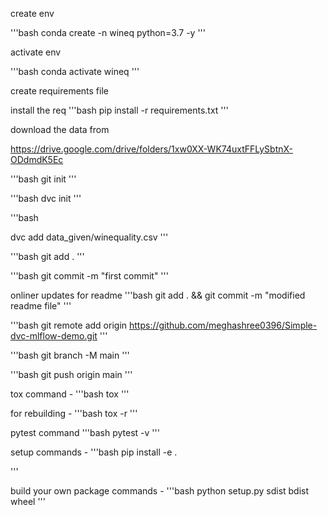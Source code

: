 create env

'''bash
conda create -n wineq python=3.7 -y
'''

activate env

'''bash
conda activate wineq
'''

create requirements file

install the req
'''bash
pip install -r requirements.txt
'''

download the data from 

https://drive.google.com/drive/folders/1xw0XX-WK74uxtFFLySbtnX-ODdmdK5Ec

'''bash
git init
'''

'''bash
dvc init
'''

'''bash

dvc add data_given/winequality.csv
'''

'''bash
git add .
'''

'''bash
git commit -m "first commit"
'''

onliner updates for readme
'''bash
git add . && git commit -m "modified readme file"
'''

'''bash
git remote add origin https://github.com/meghashree0396/Simple-dvc-mlflow-demo.git
'''

'''bash
git branch -M main
'''

'''bash
git push origin main
'''

tox command -
'''bash
tox
'''

for rebuilding -
'''bash
tox -r
'''

pytest command
'''bash
pytest -v
'''

setup commands -
'''bash
pip install -e .

'''

build your own package commands -
'''bash
python setup.py sdist bdist wheel
'''
